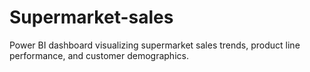 # Supermarket-sales
Power BI dashboard visualizing supermarket sales trends, product line performance, and customer demographics.
